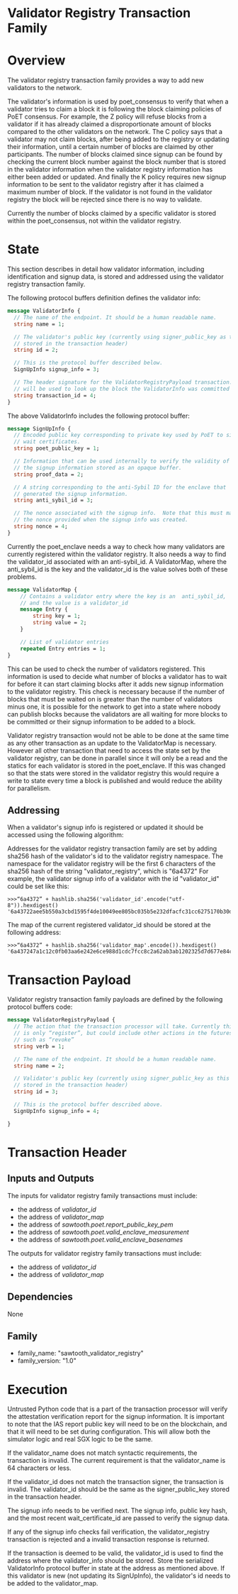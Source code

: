 # Validator Registry Transaction Family

# Overview

<!--
  Licensed under Creative Commons Attribution 4.0 International License
  https://creativecommons.org/licenses/by/4.0/
-->

The validator registry transaction family provides a way to add new
validators to the network.

The validator\'s information is used by poet_consensus to verify that
when a validator tries to claim a block it is following the block
claiming policies of PoET consensus. For example, the Z policy will
refuse blocks from a validator if it has already claimed a
disproportionate amount of blocks compared to the other validators on
the network. The C policy says that a validator may not claim blocks,
after being added to the registry or updating their information, until a
certain number of blocks are claimed by other participants. The number
of blocks claimed since signup can be found by checking the current
block number against the block number that is stored in the validator
information when the validator registry information has either been
added or updated. And finally the K policy requires new signup
information to be sent to the validator registry after it has claimed a
maximum number of block. If the validator is not found in the validator
registry the block will be rejected since there is no way to validate.

Currently the number of blocks claimed by a specific validator is stored
within the poet_consensus, not within the validator registry.

# State

This section describes in detail how validator information, including
identification and signup data, is stored and addressed using the
validator registry transaction family.

The following protocol buffers definition defines the validator info:

``` protobuf
message ValidatorInfo {
  // The name of the endpoint. It should be a human readable name.
  string name = 1;

  // The validator's public key (currently using signer_public_key as this is
  // stored in the transaction header)
  string id = 2;

  // This is the protocol buffer described below.
  SignUpInfo signup_info = 3;

  // The header signature for the ValidatorRegistryPayload transaction. This
  // will be used to look up the block the ValidatorInfo was committed on.
  string transaction_id = 4;
}
```

The above ValidatorInfo includes the following protocol buffer:

``` protobuf
message SignUpInfo {
  // Encoded public key corresponding to private key used by PoET to sign
  // wait certificates.
  string poet_public_key = 1;

  // Information that can be used internally to verify the validity of
  // the signup information stored as an opaque buffer.
  string proof_data = 2;

  // A string corresponding to the anti-Sybil ID for the enclave that
  // generated the signup information.
  string anti_sybil_id = 3;

  // The nonce associated with the signup info.  Note that this must match
  // the nonce provided when the signup info was created.
  string nonce = 4;
}
```

Currently the poet_enclave needs a way to check how many validators are
currently registered within the validator registry. It also needs a way
to find the validator_id associated with an anti-sybil_id. A
ValidatorMap, where the anti_sybil_id is the key and the validator_id is
the value solves both of these problems.

``` protobuf
message ValidatorMap {
    // Contains a validator entry where the key is an  anti_sybil_id,
    // and the value is a validator_id
    message Entry {
        string key = 1;
        string value = 2;
    }

    // List of validator entries
    repeated Entry entries = 1;
}
```

This can be used to check the number of validators registered. This
information is used to decide what number of blocks a validator has to
wait for before it can start claiming blocks after it adds new signup
information to the validator registry. This check is necessary because
if the number of blocks that must be waited on is greater than the
number of validators minus one, it is possible for the network to get
into a state where nobody can publish blocks because the validators are
all waiting for more blocks to be committed or their signup information
to be added to a block.

Validator registry transaction would not be able to be done at the same
time as any other transaction as an update to the ValidatorMap is
necessary. However all other transaction that need to access the state
set by the validator registry, can be done in parallel since it will
only be a read and the statics for each validator is stored in the
poet_enclave. If this was changed so that the stats were stored in the
validator registry this would require a write to state every time a
block is published and would reduce the ability for parallelism.

## Addressing

When a validator's signup info is registered or updated it should be
accessed using the following algorithm:

Addresses for the validator registry transaction family are set by
adding sha256 hash of the validator\'s id to the validator registry
namespace. The namespace for the validator registry will be the first 6
characters of the sha256 hash of the string "validator_registry", which
is "6a4372" For example, the validator signup info of a validator with
the id "validator_id" could be set like this:

``` pycon
>>>“6a4372” + hashlib.sha256('validator_id'.encode("utf-8")).hexdigest()
'6a43722aee5b550a3cbd1595f4de10049ee805bc035b5e232dfacfc31cc6275170b30d'
```

The map of the current registered validator_id should be stored at the
following address:

``` pycon
>>>“6a4372” + hashlib.sha256('validator_map'.encode()).hexdigest()
'6a437247a1c12c0fb03aa6e242e6ce988d1cdc7fcc8c2a62ab3ab1202325d7d677e84c'
```

# Transaction Payload

Validator registry transaction family payloads are defined by the
following protocol buffers code:

``` protobuf
message ValidatorRegistryPayload {
  // The action that the transaction processor will take. Currently this
  // is only “register”, but could include other actions in the futures
  // such as “revoke”
  string verb = 1;

  // The name of the endpoint. It should be a human readable name.
  string name = 2;

  // Validator's public key (currently using signer_public_key as this is
  // stored in the transaction header)
  string id = 3;

  // This is the protocol buffer described above.
  SignUpInfo signup_info = 4;

}
```

# Transaction Header

## Inputs and Outputs

The inputs for validator registry family transactions must include:

-   the address of *validator_id*
-   the address of *validator_map*
-   the address of *sawtooth.poet.report_public_key_pem*
-   the address of *sawtooth.poet.valid_enclave_measurement*
-   the address of *sawtooth.poet.valid_enclave_basenames*

The outputs for validator registry family transactions must include:

-   the address of *validator_id*
-   the address of *validator_map*

## Dependencies

None

## Family

-   family_name: \"sawtooth_validator_registry\"
-   family_version: \"1.0\"

# Execution

Untrusted Python code that is a part of the transaction processor will
verify the attestation verification report for the signup information.
It is important to note that the IAS report public key will need to be
on the blockchain, and that it will need to be set during configuration.
This will allow both the simulator logic and real SGX logic to be the
same.

If the validator_name does not match syntactic requirements, the
transaction is invalid. The current requirement is that the
validator_name is 64 characters or less.

If the validator_id does not match the transaction signer, the
transaction is invalid. The validator_id should be the same as the
signer_public_key stored in the transaction header.

The signup info needs to be verified next. The signup info, public key
hash, and the most recent wait_certificate_id are passed to verify the
signup data.

If any of the signup info checks fail verification, the
validator_registry transaction is rejected and a invalid transaction
response is returned.

If the transaction is deemed to be valid, the validator_id is used to
find the address where the validator_info should be stored. Store the
serialized ValidatorInfo protocol buffer in state at the address as
mentioned above. If this validator is new (not updating its SignUpInfo),
the validator's id needs to be added to the validator_map.
